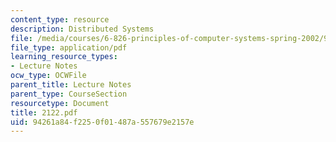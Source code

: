 ```yaml
---
content_type: resource
description: Distributed Systems
file: /media/courses/6-826-principles-of-computer-systems-spring-2002/94261a84f2250f01487a557679e2157e_2122.pdf
file_type: application/pdf
learning_resource_types:
- Lecture Notes
ocw_type: OCWFile
parent_title: Lecture Notes
parent_type: CourseSection
resourcetype: Document
title: 2122.pdf
uid: 94261a84-f225-0f01-487a-557679e2157e
---
```

